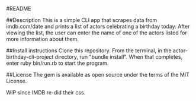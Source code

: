 #README

##Description
  This is a simple CLI app that scrapes data from imdb.com/date and prints a list of actors celebrating a birthday today.
  After viewing the list, the user can enter the name of one of the actors listed for more information about them.

##Install instructions
  Clone this repository.
  From the terminal, in the actor-birthday-cli-project directory, run "bundle install".
  When that completes, enter ruby bin/run.rb to start the program.

##License
The gem is available as open source under the terms of the MIT License.

WIP since IMDB re-did their css.

